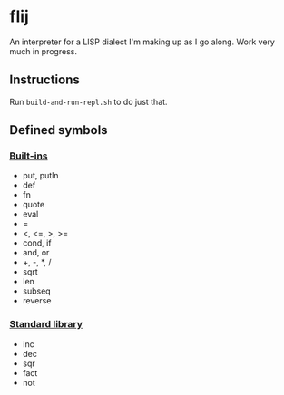 # flij

An interpreter for a LISP dialect I'm making up as I go along. Work very much in progress.

## Instructions

Run ``build-and-run-repl.sh`` to do just that.

## Defined symbols

### [Built-ins](src/main/java/com/github/fauu/flij/builtin/)

* put, putln
* def
* fn
* quote
* eval
* =
* <, <=, >, >=
* cond, if
* and, or
* \+, \-, \*, \/
* sqrt
* len
* subseq
* reverse

### [Standard library](src/main/resources/lib/std.flj)

* inc
* dec
* sqr
* fact
* not

